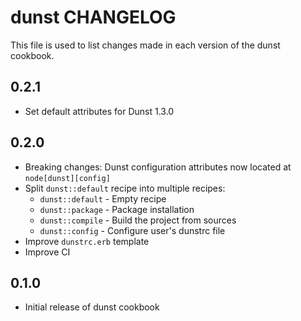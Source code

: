 dunst CHANGELOG
===============

This file is used to list changes made in each version of the dunst cookbook.

0.2.1
-----
- Set default attributes for Dunst 1.3.0

0.2.0
-----
- Breaking changes: Dunst configuration attributes now located at `node[dunst][config]`
- Split `dunst::default` recipe into multiple recipes:
  - `dunst::default` - Empty recipe
  - `dunst::package` - Package installation
  - `dunst::compile` - Build the project from sources
  - `dunst::config` - Configure user's dunstrc file
- Improve `dunstrc.erb` template
- Improve CI

0.1.0
-----
- Initial release of dunst cookbook
